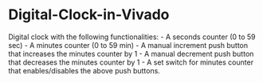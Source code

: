 # Digital-Clock-in-Vivado
Digital clock with the following functionalities:
                                                 - A seconds counter (0 to 59 sec)
                                                 - A minutes counter (0 to 59 min)
                                                 - A manual increment push button that increases the minutes counter by 1
                                                 - A manual decrement push button that decreases the minutes counter by 1
                                                 - A set switch for minutes counter that enables/disables the above push buttons.
